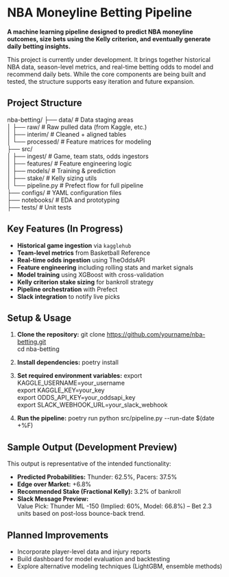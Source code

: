 NBA Moneyline Betting Pipeline
==============================

**A machine learning pipeline designed to predict NBA moneyline outcomes, size bets using the Kelly criterion, and eventually generate daily betting insights.**

This project is currently under development. It brings together historical NBA data, season-level metrics, and real-time betting odds to model and recommend daily bets. While the core components are being built and tested, the structure supports easy iteration and future expansion.

**Project Structure**
------------------------------

nba-betting/
├── data/                 # Data staging areas  
│   ├── raw/              # Raw pulled data (from Kaggle, etc.)  
│   ├── interim/          # Cleaned + aligned tables  
│   └── processed/        # Feature matrices for modeling  
├── src/  
│   ├── ingest/           # Game, team stats, odds ingestors  
│   ├── features/         # Feature engineering logic  
│   ├── models/           # Training & prediction  
│   ├── stake/            # Kelly sizing utils  
│   └── pipeline.py       # Prefect flow for full pipeline  
├── configs/              # YAML configuration files  
├── notebooks/            # EDA and prototyping  
├── tests/                # Unit tests  

**Key Features (In Progress)**
------------------------------

- **Historical game ingestion** via `kagglehub`  
- **Team-level metrics** from Basketball Reference  
- **Real-time odds ingestion** using TheOddsAPI  
- **Feature engineering** including rolling stats and market signals  
- **Model training** using XGBoost with cross-validation  
- **Kelly criterion stake sizing** for bankroll strategy  
- **Pipeline orchestration** with Prefect  
- **Slack integration** to notify live picks  

**Setup & Usage**
------------------------------

1. **Clone the repository:**
   git clone https://github.com/yourname/nba-betting.git  
   cd nba-betting

2. **Install dependencies:**
   poetry install

3. **Set required environment variables:**
   export KAGGLE_USERNAME=your_username  
   export KAGGLE_KEY=your_key  
   export ODDS_API_KEY=your_oddsapi_key  
   export SLACK_WEBHOOK_URL=your_slack_webhook

4. **Run the pipeline:**
   poetry run python src/pipeline.py --run-date $(date +%F)

**Sample Output (Development Preview)**
------------------------------

This output is representative of the intended functionality: 

* **Predicted Probabilities:** Thunder: 62.5%, Pacers: 37.5%  
* **Edge over Market:** +6.8%  
* **Recommended Stake (Fractional Kelly):** 3.2% of bankroll  
* **Slack Message Preview:**  
  Value Pick: Thunder ML -150 (Implied: 60%, Model: 66.8%) – Bet 2.3 units based on post-loss bounce-back trend.


**Planned Improvements**
------------------------------

- Incorporate player-level data and injury reports  
- Build dashboard for model evaluation and backtesting  
- Explore alternative modeling techniques (LightGBM, ensemble methods)
